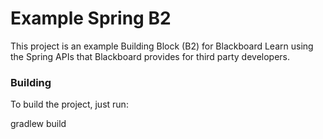 Example Spring B2
=================

This project is an example Building Block (B2) for Blackboard Learn using the Spring APIs that Blackboard provides for third party developers.  

### Building
To build the project, just run:

gradlew build
